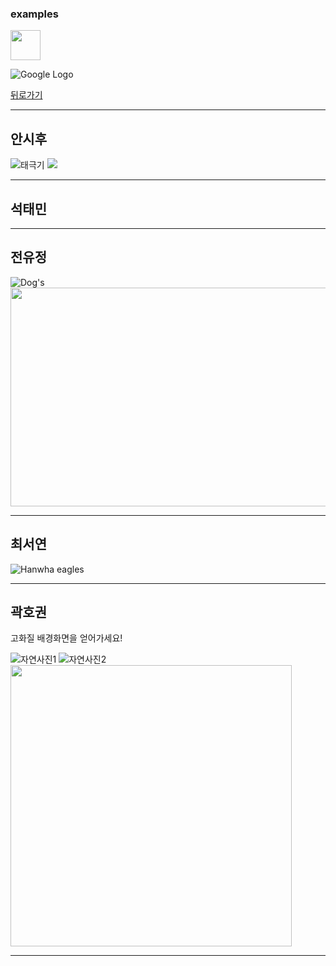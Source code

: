 ### examples

<img src="https://github.com/favicon.ico" width="48">

![Google Logo](https://www.google.com/images/branding/googlelogo/1x/googlelogo_color_272x92dp.png)


[뒤로가기](./README.md)

* * *
## 안시후
![태극기](https://search.pstatic.net/common?type=o&size=108x81&quality=75&direct=true&src=http%3A%2F%2Fdbscthumb.phinf.naver.net%2F1230_000_1%2F20120625174551009_GNUFXN9OD.png%2F122_p.png%3Ftype%3Dm1500)
<img src="https://search.pstatic.net/common?type=o&size=108x81&quality=75&direct=true&src=http%3A%2F%2Fdbscthumb.phinf.naver.net%2F1230_000_1%2F20120625174555319_QHL5C988Q.png%2F164_p.png%3Ftype%3Dm1500">



_ _ _
## 석태민
  
_ _ _
## 전유정
![Dog's](https://img.insight.co.kr/static/2019/05/29/700/0k2sv68nso46ww4o5js6.jpg "Cute Dog's")
<img src ="https://lh3.googleusercontent.com/proxy/EzkJYdYp4LWG5CPtsHUevvxqm0w2gx1rJEyQ92xRoCjo1_YJNLdU_MBNbZ0k6z83CvxgK2acYTW_5o1kJGzx2O55LjX50ZwoKXlIQi8eOjDaV2MOmJktpmpRGnSNaid7z_8odPf6XArplhncyun93h7XhdPbOWXxLy7PUtmL" width="700" height="350" >
_ _ _
## 최서연
![Hanwha eagles](https://search.pstatic.net/common?type=o&size=150x112&quality=95&direct=true&src=http%3A%2F%2Fsstatic.naver.net%2Fkeypage%2Fimage%2Fdss%2F146%2F48%2F40%2F93%2F146_2484093_team_image_url_1484021222014.jpg)  
_ _ _
## 곽호권
고화질 배경화면을 얻어가세요!

![자연사진1](http://hd.wallpaperswide.com/thumbs/spirit_island_maligne_lake_jasper_national_park_alberta_canada-t2.jpg)
![자연사진2](http://hd.wallpaperswide.com/thumbs/beautiful_moraine_lake_sunrise-t2.jpg)
<img src="http://hd.wallpaperswide.com/thumbs/mountain_lake-t2.jpg" width ="450">  
_ _ _
